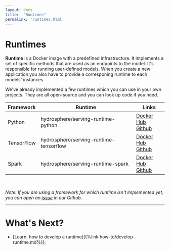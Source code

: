 ```yaml
---
layout: docs
title:  "Runtimes"
permalink: 'runtimes.html'
---
```


# Runtimes

__Runtime__ is a Docker image with a predefined infrastructure. It implements a set of specific methods that are used as an endpoints to the model. It's responsible for running user-defined models. When you create a new application you also have to provide a corresponing runtime to each models' instances.

We've already implemented a few runtimes which you can use in your own projects. They are all open-source and you can look up code if you need. 

| Framework | Runtime | Links |
| --------- | ------- | ----- |
| Python | hydrosphere/serving-runtime-python | [Docker Hub][docker-hub-python]<br>[Github][github-serving-python]|
| TensorFlow | hydrosphere/serving-runtime-tensorflow | [Docker Hub][docker-hub-tensorflow]<br>[Github][github-serving-tensorflow] |
| Spark | hydrosphere/serving-runtime-spark | [Docker Hub][docker-hub-spark]<br>[Github][github-serving-spark] |

<br>

_Note: If you are using a framework for which runtime isn't implemented yet, you can open an [issue][github-serving-new-issue] in our Github._

<hr>

# What's Next?

- [Learn, how to develop a runtime]({%link how-to/develop-runtime.md%}); 


[docker-hub-python]: https://hub.docker.com/r/hydrosphere/serving-runtime-python/
[docker-hub-spark]: https://hub.docker.com/r/hydrosphere/serving-runtime-spark/
[docker-hub-tensorflow]: https://hub.docker.com/r/hydrosphere/serving-runtime-tensorflow/
[github-serving-new-issue]: https://github.com/Hydrospheredata/hydro-serving/issues/new
[github-serving-python]: https://github.com/Hydrospheredata/hydro-serving-python
[github-serving-tensorflow]: https://github.com/Hydrospheredata/hydro-serving-tensorflow
[github-serving-spark]: https://github.com/Hydrospheredata/hydro-serving-spark